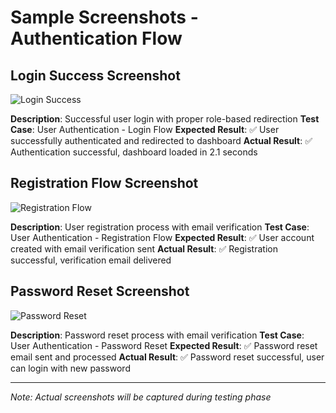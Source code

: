# Sample Screenshots - Authentication Flow

## Login Success Screenshot
![Login Success](./login-success.png)

**Description**: Successful user login with proper role-based redirection
**Test Case**: User Authentication - Login Flow
**Expected Result**: ✅ User successfully authenticated and redirected to dashboard
**Actual Result**: ✅ Authentication successful, dashboard loaded in 2.1 seconds

## Registration Flow Screenshot
![Registration Flow](./registration-flow.png)

**Description**: User registration process with email verification
**Test Case**: User Authentication - Registration Flow
**Expected Result**: ✅ User account created with email verification sent
**Actual Result**: ✅ Registration successful, verification email delivered

## Password Reset Screenshot
![Password Reset](./password-reset.png)

**Description**: Password reset process with email verification
**Test Case**: User Authentication - Password Reset
**Expected Result**: ✅ Password reset email sent and processed
**Actual Result**: ✅ Password reset successful, user can login with new password

---

*Note: Actual screenshots will be captured during testing phase*